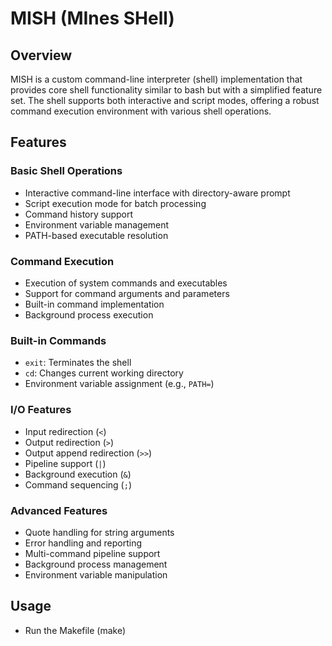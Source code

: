 # MISH (MInes SHell)

## Overview
MISH is a custom command-line interpreter (shell) implementation that provides core shell functionality similar to bash but with a simplified feature set. The shell supports both interactive and script modes, offering a robust command execution environment with various shell operations.

## Features

### Basic Shell Operations
- Interactive command-line interface with directory-aware prompt
- Script execution mode for batch processing
- Command history support
- Environment variable management
- PATH-based executable resolution

### Command Execution
- Execution of system commands and executables
- Support for command arguments and parameters
- Built-in command implementation
- Background process execution

### Built-in Commands
- `exit`: Terminates the shell
- `cd`: Changes current working directory
- Environment variable assignment (e.g., `PATH=`)

### I/O Features
- Input redirection (`<`)
- Output redirection (`>`)
- Output append redirection (`>>`)
- Pipeline support (`|`)
- Background execution (`&`)
- Command sequencing (`;`)

### Advanced Features
- Quote handling for string arguments
- Error handling and reporting
- Multi-command pipeline support
- Background process management
- Environment variable manipulation

## Usage
- Run the Makefile (make)
